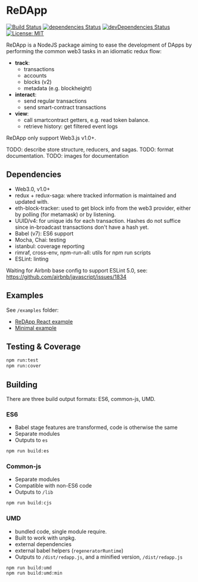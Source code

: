 # ReDApp

[![Build Status](https://travis-ci.org/protolambda/redapp.svg?branch=master)](https://travis-ci.org/protolambda/redapp)
[![dependencies Status](https://david-dm.org/protolambda/redapp/status.svg)](https://david-dm.org/protolambda/redapp)
[![devDependencies Status](https://david-dm.org/protolambda/redapp/dev-status.svg)](https://david-dm.org/protolambda/redapp?type=dev)
[![License: MIT](https://img.shields.io/badge/License-MIT-blue.svg)](https://opensource.org/licenses/MIT)

ReDApp is a NodeJS package aiming to ease the development of DApps
 by performing the common web3 tasks in an idiomatic redux flow:

- **track**:
  - transactions
  - accounts
  - blocks (v2)
  - metadata (e.g. blockheight)
- **interact**:
  - send regular transactions
  - send smart-contract transactions
- **view**:
  - call smartcontract getters, e.g. read token balance.
  - retrieve history: get filtered event logs

ReDApp only support Web3.js v1.0+.

TODO: describe store structure, reducers, and sagas.
TODO: format documentation.
TODO: images for documentation


## Dependencies

- Web3.0, v1.0+
- redux + redux-saga: where tracked information is maintained and updated with.
- eth-block-tracker: used to get block info from the web3 provider, either by polling (for metamask) or by listening.
- UUID/v4: for unique ids for each transaction. Hashes do not suffice since in-broadcast transactions don't have a hash yet.
- Babel (v7): ES6 support
- Mocha, Chai: testing
- istanbul: coverage reporting
- rimraf, cross-env, npm-run-all: utils for npm run scripts
- ESLint: linting


Waiting for Airbnb base config to support ESLint 5.0,
 see: https://github.com/airbnb/javascript/issues/1834


## Examples

See `/examples` folder:

- [ReDApp React example](examples/react-example/README.md)
- [Minimal example](examples/simple)

## Testing & Coverage

```bash
npm run:test
npm run:cover
```

## Building

There are three build output formats: ES6, common-js, UMD.

### ES6

- Babel stage features are transformed, code is otherwise the same
- Separate modules
- Outputs to `es`

```bash
npm run build:es
```

### Common-js

- Separate modules
- Compatible with non-ES6 code
- Outputs to `/lib`

```bash
npm run build:cjs
```

### UMD

- bundled code, single module require.
- Built to work with unpkg.
- external dependencies
- external babel helpers (`regeneratorRuntime`)
- Outputs to `/dist/redapp.js`, and a minified version, `/dist/redapp.js`

```bash
npm run build:umd
npm run build:umd:min
```

